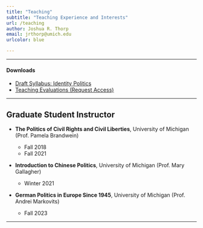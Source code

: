 ```yaml
---
title: "Teaching"
subtitle: "Teaching Experience and Interests"
url: /teaching
author: Joshua R. Thorp
email: jrthorp@umich.edu
urlcolor: blue

--- 
```


----

#### Downloads
  + [Draft Syllabus: Identity Politics](https://www.dropbox.com/scl/fi/gmv4ymhtt45jzktcq070y/DraftSyllabus_IdentityPolitics.pdf?rlkey=di89hblysdz7il9xm33n9ad9t&st=xdfgy8fx&dl=0)
  + [Teaching Evaluations (Request Access)](https://www.dropbox.com/scl/fi/i63zyr5dtw6f4b6qjrq34/JoshuaThorp_TeachingEvals2024.pdf?rlkey=6wyg04v25f8mz4o0rmn2f1jl8&st=p71bbmcf&dl=0)
    
----

## Graduate Student Instructor

- **The Politics of Civil Rights and Civil Liberties**, University of Michigan (Prof. Pamela Brandwein)
  + Fall 2018
  + Fall 2021
    
- **Introduction to Chinese Politics**, University of Michigan (Prof. Mary Gallagher)
  + Winter 2021
    
- **German Politics in Europe Since 1945**, University of Michigan (Prof. Andrei Markovits)
  + Fall 2023

----
